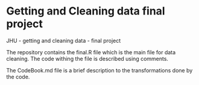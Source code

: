 # Getting and Cleaning data final project

JHU - getting and cleaning data - final project

The repository contains the final.R file which is the main file for data cleaning. The code withing the file is described using comments.

The CodeBook.md file is a brief description to the transformations done by the code.